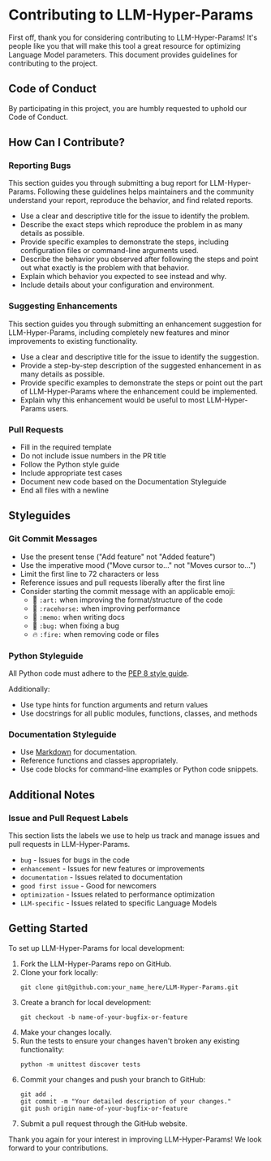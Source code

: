 # Contributing to LLM-Hyper-Params

First off, thank you for considering contributing to LLM-Hyper-Params! It's people like you that will make this tool a great resource for optimizing Language Model parameters. This document provides guidelines for contributing to the project.

## Code of Conduct

By participating in this project, you are humbly requested to uphold our Code of Conduct. 

## How Can I Contribute?

### Reporting Bugs

This section guides you through submitting a bug report for LLM-Hyper-Params. Following these guidelines helps maintainers and the community understand your report, reproduce the behavior, and find related reports.

- Use a clear and descriptive title for the issue to identify the problem.
- Describe the exact steps which reproduce the problem in as many details as possible.
- Provide specific examples to demonstrate the steps, including configuration files or command-line arguments used.
- Describe the behavior you observed after following the steps and point out what exactly is the problem with that behavior.
- Explain which behavior you expected to see instead and why.
- Include details about your configuration and environment.

### Suggesting Enhancements

This section guides you through submitting an enhancement suggestion for LLM-Hyper-Params, including completely new features and minor improvements to existing functionality.

- Use a clear and descriptive title for the issue to identify the suggestion.
- Provide a step-by-step description of the suggested enhancement in as many details as possible.
- Provide specific examples to demonstrate the steps or point out the part of LLM-Hyper-Params where the enhancement could be implemented.
- Explain why this enhancement would be useful to most LLM-Hyper-Params users.

### Pull Requests

- Fill in the required template
- Do not include issue numbers in the PR title
- Follow the Python style guide
- Include appropriate test cases
- Document new code based on the Documentation Styleguide
- End all files with a newline

## Styleguides

### Git Commit Messages

- Use the present tense ("Add feature" not "Added feature")
- Use the imperative mood ("Move cursor to..." not "Moves cursor to...")
- Limit the first line to 72 characters or less
- Reference issues and pull requests liberally after the first line
- Consider starting the commit message with an applicable emoji:
    * 🎨 `:art:` when improving the format/structure of the code
    * 🐎 `:racehorse:` when improving performance
    * 📝 `:memo:` when writing docs
    * 🐛 `:bug:` when fixing a bug
    * 🔥 `:fire:` when removing code or files

### Python Styleguide

All Python code must adhere to the [PEP 8 style guide](https://www.python.org/dev/peps/pep-0008/).

Additionally:
- Use type hints for function arguments and return values
- Use docstrings for all public modules, functions, classes, and methods

### Documentation Styleguide

- Use [Markdown](https://daringfireball.net/projects/markdown) for documentation.
- Reference functions and classes appropriately.
- Use code blocks for command-line examples or Python code snippets.

## Additional Notes

### Issue and Pull Request Labels

This section lists the labels we use to help us track and manage issues and pull requests in LLM-Hyper-Params.

- `bug` - Issues for bugs in the code
- `enhancement` - Issues for new features or improvements
- `documentation` - Issues related to documentation
- `good first issue` - Good for newcomers
- `optimization` - Issues related to performance optimization
- `LLM-specific` - Issues related to specific Language Models

## Getting Started

To set up LLM-Hyper-Params for local development:

1. Fork the LLM-Hyper-Params repo on GitHub.
2. Clone your fork locally:
    ```
    git clone git@github.com:your_name_here/LLM-Hyper-Params.git
    ```
3. Create a branch for local development:
    ```
    git checkout -b name-of-your-bugfix-or-feature
    ```
4. Make your changes locally.
5. Run the tests to ensure your changes haven't broken any existing functionality:
    ```
    python -m unittest discover tests
    ```
6. Commit your changes and push your branch to GitHub:
    ```
    git add .
    git commit -m "Your detailed description of your changes."
    git push origin name-of-your-bugfix-or-feature
    ```
7. Submit a pull request through the GitHub website.

Thank you again for your interest in improving LLM-Hyper-Params! We look forward to your contributions.
